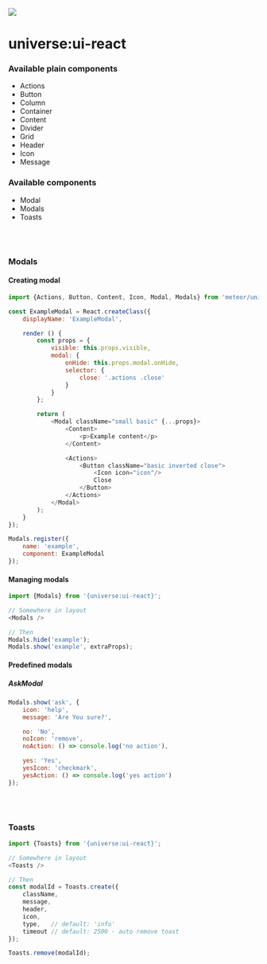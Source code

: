 <a href="http://unicms.io"><img src="http://unicms.io/banners/standalone.png" /></a>

# universe:ui-react

### Available plain components
* Actions
* Button
* Column
* Container
* Content
* Divider
* Grid
* Header
* Icon
* Message

### Available components
* Modal
* Modals
* Toasts

<br>
<br>

### Modals
#### Creating modal
```js
import {Actions, Button, Content, Icon, Modal, Modals} from 'meteor/universe:ui-react';

const ExampleModal = React.createClass({
    displayName: 'ExampleModal',

    render () {
        const props = {
            visible: this.props.visible,
            modal: {
                onHide: this.props.modal.onHide,
                selector: {
                    close: '.actions .close'
                }
            }
        };

        return (
            <Modal className="small basic" {...props}>
                <Content>
                    <p>Example content</p>
                </Content>

                <Actions>
                    <Button className="basic inverted close">
                        <Icon icon="icon"/>
                        Close
                    </Button>
                </Actions>
            </Modal>
        );
    }
});

Modals.register({
    name: 'example',
    component: ExampleModal
});
```

#### Managing modals
```js
import {Modals} from '{universe:ui-react}';

// Somewhere in layout
<Modals />

// Then
Modals.hide('example');
Modals.show('example', extraProps);
```

#### Predefined modals
##### AskModal
```js
Modals.show('ask', {
    icon: 'help',
    message: 'Are You sure?',

    no: 'No',
    noIcon: 'remove',
    noAction: () => console.log('no action'),

    yes: 'Yes',
    yesIcon: 'checkmark',
    yesAction: () => console.log('yes action')
});
```

<br>
<br>

### Toasts
```js
import {Toasts} from '{universe:ui-react}';

// Somewhere in layout
<Toasts />

// Then
const modalId = Toasts.create({
    className,
    message,
    header,
    icon,
    type,   // default: 'info'
    timeout // default: 2500 - auto remove toast
});

Toasts.remove(modalId);
```
